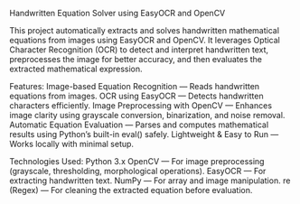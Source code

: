 Handwritten Equation Solver using EasyOCR and OpenCV

This project automatically extracts and solves handwritten mathematical equations from images using EasyOCR and OpenCV.
It leverages Optical Character Recognition (OCR) to detect and interpret handwritten text, preprocesses the image for better accuracy, and then evaluates the extracted mathematical expression.

Features:
Image-based Equation Recognition — Reads handwritten equations from images.
OCR using EasyOCR — Detects handwritten characters efficiently.
Image Preprocessing with OpenCV — Enhances image clarity using grayscale conversion, binarization, and noise removal.
Automatic Equation Evaluation — Parses and computes mathematical results using Python’s built-in eval() safely.
Lightweight & Easy to Run — Works locally with minimal setup.

Technologies Used:
Python 3.x
OpenCV — For image preprocessing (grayscale, thresholding, morphological operations).
EasyOCR — For extracting handwritten text.
NumPy — For array and image manipulation.
re (Regex) — For cleaning the extracted equation before evaluation.
